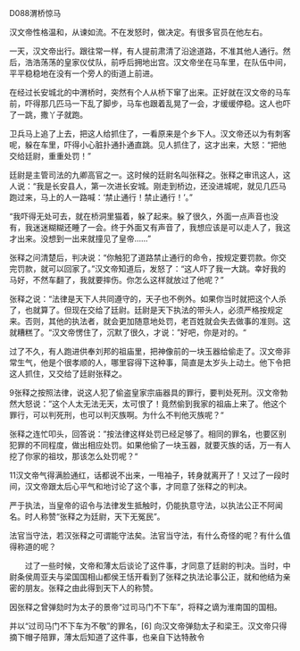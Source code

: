 D088渭桥惊马

汉文帝性格温和，从谏如流。不在发怒时，做决定。有很多官员在他左右。



一天，汉文帝出行。跟往常一样，有人提前肃清了沿途道路，不准其他人通行。然后，浩浩荡荡的皇家仪仗队，前呼后拥地出宫。汉文帝坐在马车里，在队伍中间，平平稳稳地在没有一个旁人的街道上前进。

在经过长安城北的中渭桥时，突然有个人从桥下窜了出来。正好就在汉文帝的马车前，吓得那几匹马一下乱了脚步，马车也跟着乱晃了一会，才缓缓停稳。这人也吓了一跳，撒丫子就跑。

卫兵马上追了上去，把这人给抓住了，一看原来是个乡下人。汉文帝还以为有刺客呢，躲在车里，吓得小心脏扑通扑通直跳。见人抓住了，这才出来，大怒：“把他交给廷尉，重重处罚！”

廷尉是主管司法的九卿高官之一。这时候的廷尉名叫张释之。张释之审讯这人，这人说：“我是长安县人，第一次进长安城。刚走到桥边，还没进城呢，就见几匹马跑过来，马上的人一路喊：‘禁止通行！禁止通行！’。”

“我吓得无处可去，就在桥洞里猫着，躲了起来。躲了很久，外面一点声音也没有，我迷迷糊糊还睡了一会。终于外面又有声音了，我想应该是可以走人了，我这才出来。没想到一出来就撞见了皇帝……”

张释之问清楚后，判决说：“你触犯了道路禁止通行的命令，按规定要罚款。你交完罚款，就可以回家了。”汉文帝知道后，发怒了：“这人吓了我一大跳。幸好我的马好，不然车翻了，我就要摔伤。你怎么这样就放过了他呢？”

张释之说：“法律是天下人共同遵守的，天子也不例外。如果你当时就把这个人杀了，也就算了。但现在交给了廷尉。廷尉是天下执法的带头人，必须严格按规定来。否则，其他的执法者，就会更加随意地处罚，老百姓就会失去做事的准则。这就糟糕了。“汉文帝愣住了，沉默了很久，才说：”好吧，你是对的。“

过了不久，有人跑进供奉刘邦的祖庙里，把神像前的一块玉器给偷走了。汉文帝非常生气，他是个很孝顺的人，哪里容得下这种事，简直是太岁头上动土。他下令把这人抓住，又交给了廷尉张释之。

9张释之按照法律，说这人犯了偷盗皇家宗庙器具的罪行，要判处死刑。汉文帝勃然大怒说：”这个人太无法无天，太可恨了！竟然偷到我家的祖庙上来了。他这个罪行，可以判死刑，也可以判灭族啊。为什么不判他灭族呢？“

张释之连忙叩头，回答说：”按法律这样处罚已经足够了。相同的罪名，也要区别犯罪的不同程度，做出相应处罚。如果他偷了一块玉器，就要灭族的话，万一有人挖了你家的祖坟，那该怎么处罚呢？“

11汉文帝气得满脸通红，话都说不出来，一甩袖子，转身就离开了！又过了一段时间，汉文帝跟太后心平气和地讨论了这个事，才同意了张释之的判决。



严于执法，当皇帝的诏令与法律发生抵触时，仍能执意守法，以执法公正不阿闻名。时人称赞“张释之为廷尉，天下无冤民”。

法官当守法，若汉张释之可谓能守法矣。法官当守法，有什么奇怪的呢？有什么值得称道的呢？

　　过了一些时候，文帝和薄太后谈论了这件事，才同意了廷尉的判决。当时，中尉条侯周亚夫与梁国国相山都侯王恬开看到了张释之执法论事公正，就和他结为亲密的朋友。张释之由此得到天下人的称赞。

因张释之曾弹劾时为太子的景帝“过司马门不下车”，将释之谪为淮南国的国相。

并以“过司马门不下车为不敬”的罪名，[6]  向汉文帝弹劾太子和梁王。汉文帝只得摘下帽子陪罪，薄太后知道了这件事，也亲自下达特赦令

